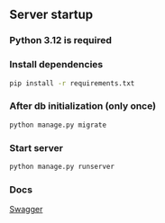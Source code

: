## Server startup

### Python 3.12 is required

### Install dependencies

```bash
pip install -r requirements.txt
```

### After db initialization (only once)

```bash
python manage.py migrate
```

### Start server

```bash
python manage.py runserver
```

### Docs

[Swagger](http://127.0.0.1:8000/api/swagger/)